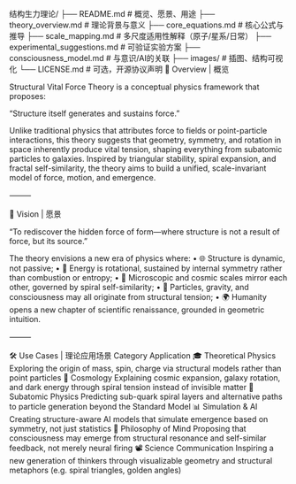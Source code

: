 结构生力理论/
├── README.md                  # 概览、愿景、用途
├── theory_overview.md        # 理论背景与意义
├── core_equations.md         # 核心公式与推导
├── scale_mapping.md          # 多尺度适用性解释（原子/星系/日常）
├── experimental_suggestions.md # 可验证实验方案
├── consciousness_model.md    # 与意识/AI的关联
├── images/                   # 插图、结构可视化
└── LICENSE.md                # 可选，开源协议声明
🌌 Overview | 概览

Structural Vital Force Theory is a conceptual physics framework that proposes:

“Structure itself generates and sustains force.”

Unlike traditional physics that attributes force to fields or point-particle interactions, this theory suggests that geometry, symmetry, and rotation in space inherently produce vital tension, shaping everything from subatomic particles to galaxies. Inspired by triangular stability, spiral expansion, and fractal self-similarity, the theory aims to build a unified, scale-invariant model of force, motion, and emergence.

⸻

🌠 Vision | 愿景

“To rediscover the hidden force of form—where structure is not a result of force, but its source.”

The theory envisions a new era of physics where:
	•	🌐 Structure is dynamic, not passive;
	•	🔁 Energy is rotational, sustained by internal symmetry rather than combustion or entropy;
	•	🧭 Microscopic and cosmic scales mirror each other, governed by spiral self-similarity;
	•	🧬 Particles, gravity, and consciousness may all originate from structural tension;
	•	🌍 Humanity opens a new chapter of scientific renaissance, grounded in geometric intuition.

⸻

🛠️ Use Cases | 理论应用场景
Category
Application
🎓 Theoretical Physics
Exploring the origin of mass, spin, charge via structural models rather than point particles
🔭 Cosmology
Explaining cosmic expansion, galaxy rotation, and dark energy through spiral tension instead of invisible matter
🧬 Subatomic Physics
Predicting sub-quark spiral layers and alternative paths to particle generation beyond the Standard Model
📊 Simulation & AI
Creating structure-aware AI models that simulate emergence based on symmetry, not just statistics
🧠 Philosophy of Mind
Proposing that consciousness may emerge from structural resonance and self-similar feedback, not merely neural firing
📽️ Science Communication
Inspiring a new generation of thinkers through visualizable geometry and structural metaphors (e.g. spiral triangles, golden angles)
